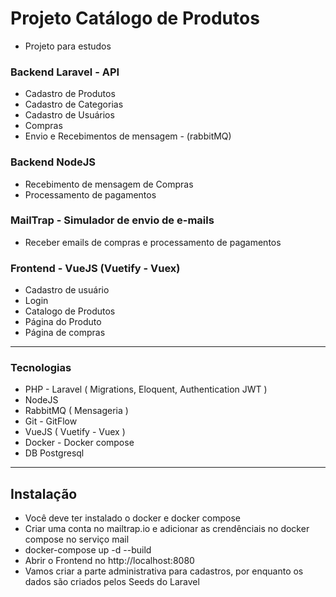 
# Projeto Catálogo de Produtos

- Projeto para estudos

### Backend Laravel - API

- Cadastro de Produtos
- Cadastro de Categorias
- Cadastro de Usuários
- Compras
- Envio e Recebimentos de mensagem - (rabbitMQ)

### Backend NodeJS

- Recebimento de mensagem de Compras
- Processamento de pagamentos

### MailTrap - Simulador de envio de e-mails

- Receber emails de compras e processamento de pagamentos

### Frontend - VueJS (Vuetify - Vuex)

- Cadastro de usuário
- Login
- Catalogo de Produtos
- Página do Produto
- Página de compras
_________

### Tecnologias

- PHP - Laravel ( Migrations, Eloquent, Authentication JWT )
- NodeJS
- RabbitMQ ( Mensageria )
- Git - GitFlow
- VueJS ( Vuetify - Vuex )
- Docker - Docker compose
- DB Postgresql

_________

## Instalação

- Você deve ter instalado o docker e docker compose
- Criar uma conta no mailtrap.io e adicionar as crendênciais no docker compose no serviço mail
- docker-compose up -d --build
- Abrir o Frontend no http://localhost:8080
- Vamos criar a parte administrativa para cadastros, por enquanto os dados são criados pelos Seeds do Laravel
